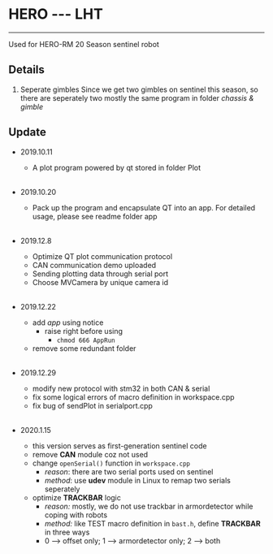 # HERO --- LHT
---
Used for HERO-RM 20 Season sentinel robot

## Details

1. Seperate gimbles
    Since we get two gimbles on sentinel this season, so there are seperately two mostly the same program in folder *chassis & gimble*

## Update

* 2019.10.11
    * A plot program powered by qt stored in folder Plot
<br></br>

* 2019.10.20
    * Pack up the program and encapsulate QT into an app. For detailed usage, please see readme folder app
<br></br>

* 2019.12.8
    * Optimize QT plot communication protocol
    * CAN communication demo uploaded
    * Sending plotting data through serial port
    * Choose MVCamera by unique camera id 
<br></br>

* 2019.12.22
    * add *app* using notice
      * raise right before using 
        * `chmod 666 AppRun` 
    * remove some redundant folder
<br></br>

* 2019.12.29
    * modify new protocol with stm32 in both CAN & serial
    * fix some logical errors of macro definition in workspace.cpp 
    * fix bug of sendPlot in serialport.cpp
<br></br>

* 2020.1.15
    * this version serves as first-generation sentinel code
    * remove **CAN** module coz not used
    * change `openSerial()` function in `workspace.cpp` 
        * *reason*: there are two serial ports used on sentinel
        * *method*: use **udev** module in Linux to remap two serials seperately
    * optimize **TRACKBAR** logic
        * *reason:* mostly, we do not use trackbar in armordetector while coping with robots
        * *method:* like TEST macro definition in `bast.h`, define **TRACKBAR** in three ways
        * 0 --> offset only;  1 --> armordetector only; 2 --> both